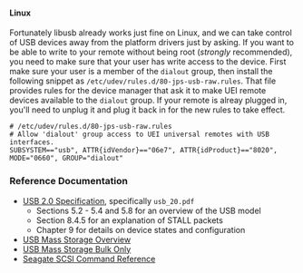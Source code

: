 
#### Linux

Fortunately libusb already works just fine on Linux, and we can take
control of USB devices away from the platform drivers just by asking.
If you want to be able to write to your remote without being root
(*strongly* recommended), you need to make sure that your user has
write access to the device. First make sure your user is a member of
the `dialout` group, then install the following snippet as
`/etc/udev/rules.d/80-jps-usb-raw.rules`. That file provides rules
for the device manager that ask it to make UEI remote devices available
to the `dialout` group. If your remote is alreay plugged in, you'll
need to unplug it and plug it back in for the new rules to take effect.

```udev
# /etc/udev/rules.d/80-jps-usb-raw.rules
# Allow 'dialout' group access to UEI universal remotes with USB interfaces.
SUBSYSTEM=="usb", ATTR{idVendor}=="06e7", ATTR{idProduct}=="8020", MODE="0660", GROUP="dialout"
```

### Reference Documentation

- [USB 2.0 Specification](http://www.usb.org/developers/docs/usb20_docs/usb_20_040816.zip),
  specifically `usb_20.pdf`
  - Sections 5.2 - 5.4 and 5.8 for an overview of the USB model
  - Section 8.4.5 for an explanation of STALL packets
  - Chapter 9 for details on device states and configuration
- [USB Mass Storage Overview](http://www.usb.org/developers/docs/devclass_docs/Mass_Storage_Specification_Overview_v1.4_2-19-2010.pdf)
- [USB Mass Storage Bulk Only](http://www.usb.org/developers/docs/devclass_docs/usbmassbulk_10.pdf)
- [Seagate SCSI Command Reference](http://www.seagate.com/staticfiles/support/disc/manuals/Interface%20manuals/100293068c.pdf)
